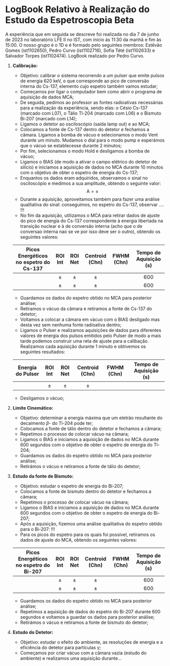 # LogBook Relativo à Realização do Estudo da Espetroscopia Beta  

A experiência que em seguida se descreve foi realizada no dia 7 de junho de 2023 no laboratório LFE II no IST, com início às 11:30 da manhã e fim às 15:00. O nosso grupo é o 1D e é formado pelo seguintes membros: Estêvão Gomes (ist1102650), Pedro Curvo (ist1102716), Sofia Tété (ist1102633) e Salvador Torpes (ist1102474). LogBook realizado por Pedro Curvo.

1. **Calibração:**
   - Objetivo: calibrar o sistema recorrendo a um pulser que emite pulsos de energia 620 keV, o que corresponde ao pico de conversão interna do Cs-137, elemento cujo espetro também vamos estudar;
   - Começamos por ligar o computador bem como abrir o programa de aquisição de dados MCA;
   - De seguida, pedimos ao professor as fontes radioativas necessárias para a realização da experiência, sendo elas: o Césio Cs-137 (marcado com L07), o Tálio Tl-204 (marcado com L06) e o Bismuto Bi-207 (marcado com L14);
   - Ligamos o detetor ao osciloscópio (saída lamp out) e ao MCA;
   - Colocamos a fonte de Cs-137 dentro do detetor e fechamos a câmara. Ligamos a bomba de vácuo e selecionamos o modo Vent durante um minuto. Mudamos o dial para o modo pump e esperámos que o vácuo se establecesse durante 2 minutos;
   - Por fim, selecionamos o modo Hold e desligamos a bomba de vácuo;
   - Ligamos o BIAS (de modo a ativar o campo elétrico do detetor de silício) e iniciamos a aquisição de dados no MCA durante 10 minutos com o objetivo de obter o espetro de energia do Cs-137;
   - Enquantos os dados eram adquiridos, observamos o sinal no osciloscópio e medimos a sua amplitude, obtendo o seguinte valor:
   $$\text{A}=\pm$$
   - Durante a aquisição, aproveitamos também para fazer uma análise qualitativa do sinal: conseguimos, no espetro do Cs-137, observar .... !!!
   - No fim da aquisição, utilizamos o MCA para retirar dados de ajuste do pico de energia do Cs-137 correspondente à energia libertada na transição nuclear e à de conversão interna (acho que o de conversao interna nao se ve por isso deve ser o outro), obtendo os seguintes valores:

    Picos Energéticos no espetro do Cs-137  | ROI Int  | ROI Net | Centroid (Chn) | FWHM (Chn) | Tempo de Aquisição (s) |
    |:---------:|:---:|:---:|:---:|:--:|:----:|
    ||  ±  |  ±  |  ±  |  |600|
    ||  ±  |  ±  |  ±  |  |600|

   - Guardamos os dados do espetro obtido no MCA para posterior análise;
   - Retiramos o vácuo da câmara e retiramos a fonte de Cs-137 do detetor;
   - Voltamos a colocar a câmara em vácuo com o BIAS desligado mas desta vez sem nenhuma fonte radioativa dentro;
   - Ligamos o Pulser e realizamos aquisições de dados para diferentes valores de energia dos pulsos emitidos pelo Pulser de modo a mais tarde podemos construir uma reta de ajuste para a calibação. Realizamos cada aquisição durante 1 minuto e obtivemos os seguintes resultados:

    Energia do Pulser | ROI Int  | ROI Net | Centroid (Chn) | FWHM (Chn) | Tempo de Aquisição (s) |
    |:---------:|:---:|:---:|:---:|:--:|:----:|
    |   |  ±  |  ±  |  ±  |  ||

   - Desligamos o vácuo;
2. **Limite Cinemático:**  
   - Objetivo: determinar a energia máxima que um eletrão resultante do decaimento $\beta$- do Tl-204 pode ter;
   - Colocamos a fonte de tálio dentro do detetor e fechamos a câmara;
   - Repetimos o processo de colocar vácuo na câmara;
   - Ligamos o BIAS e iniciamos a aquisição de dados no MCA durante 600 segundos com o objetivo de obter o espetro de energia do Tl-204;
   - Guardamos os dados do espetro obtido no MCA para posterior análise;
   - Retirámos o vácuo e retiramos a fonte de tálio do detetor;
3. **Estudo da fonte de Bismuto:**  
   - Objetivo: estudar o espetro de energia do Bi-207;
   - Colocamos a fonte de bismuto dentro do detetor e fechamos a câmara;
   - Repetimos o processo de colocar vácuo na câmara;
   - Ligamos o BIAS e iniciamos a aquisição de dados no MCA durante 600 segundos com o objetivo de obter o espetro de energia do Bi-207;
   - Após a aquisição, fizemos uma análise qualitativa do espetro obtido para o Bi-207: !!!
   - Para os picos do espetro para os quais foi possível, retiramos os dados de ajuste do MCA, obtendo os seguintes valores:

   Picos Energéticos no espetro do Bi-207  | ROI Int  | ROI Net | Centroid (Chn) | FWHM (Chn) | Tempo de Aquisição (s) |
   |:---------:|:---:|:---:|:---:|:--:|:----:|
   ||  ±  |  ±  |  ±  |  |600|
   ||  ±  |  ±  |  ±  |  |600|

   - Guardamos os dados do espetro obtido no MCA para posterior análise;
   - Repetimos a aquisição de dados do espetro do Bi-207 durante 600 segundos e voltamos a guardar os dados para posterior análise;
   - Retirámos o vácuo e retiramos a fonte de bismuto do detetor;
4. **Estudo do Detetor:**  
   - Objetivo: estudar o efeito do ambiente, as resoluções de energia e a eficiência do detetor para partículas $\gamma$;
   - Começamos por criar vácuo com a câmara vazia (estudo do ambiente) e realizamos uma aquisição durante...
